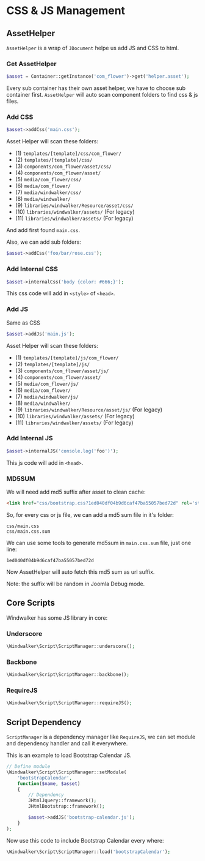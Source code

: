 # CSS & JS Management

## AssetHelper

`AssetHelper` is a wrap of `JDocument` helpe us add JS and CSS to html.

### Get AssetHelper

``` php
$asset = Container::getInstance('com_flower')->get('helper.asset');
```

Every sub container has their own asset helper, we have to choose sub container first.
 `AssetHelper` will auto scan component folders to find css & js files.

### Add CSS

``` php
$asset->addCss('main.css');
```

Asset Helper will scan these folders:

- (1) `templates/[template]/css/com_flower/`
- (2) `templates/[template]/css/`
- (3) `components/com_flower/asset/css/`
- (4) `components/com_flower/asset/`
- (5) `media/com_flower/css/`
- (6) `media/com_flower/`
- (7) `media/windwalker/css/`
- (8) `media/windwalker/`
- (9) `libraries/windwalker/Resource/asset/css/`
- (10) `libraries/windwalker/assets/` (For legacy)
- (11) `libraries/windwalker/assets/` (For legacy)

And add first found `main.css`.

Also, we can add sub folders:

``` php
$asset->addCss('foo/bar/rose.css');
```

### Add Internal CSS

``` php
$asset->internalCss('body {color: #666;}');
```

This css code will add in `<style>` of `<head>`.

### Add JS

Same as CSS

``` php
$asset->addJs('main.js');
```

Asset Helper will scan these folders:

- (1) `templates/[template]/js/com_flower/`
- (2) `templates/[template]/js/`
- (3) `components/com_flower/asset/js/`
- (4) `components/com_flower/asset/`
- (5) `media/com_flower/js/`
- (6) `media/com_flower/`
- (7) `media/windwalker/js/`
- (8) `media/windwalker/`
- (9) `libraries/windwalker/Resource/asset/js/` (For legacy)
- (10) `libraries/windwalker/assets/` (For legacy)
- (11) `libraries/windwalker/assets/` (For legacy)

### Add Internal JS

``` php
$asset->internalJS('console.log('foo')');
```

This js code will add in `<head>`.

### MD5SUM

We will need add md5 suffix after asset to clean cache:

``` html
<link href="css/bootstrap.css?1ed040df04b9d6caf47ba55057bed72d" rel='stylesheet' type='text/css'>
```

So, for every css or js file, we can add a md5 sum file in it's folder:

```
css/main.css
css/main.css.sum
```

We can use some tools to generate md5sum in `main.css.sum` file, just one line:

```
1ed040df04b9d6caf47ba55057bed72d
```

Now AssetHelper will auto fetch this md5 sum as url suffix.

Note: the suffix will be random in Joomla Debug mode.

## Core Scripts

Windwalker has some JS library in core:

### Underscore

``` php
\Windwalker\Script\ScriptManager::underscore();
```

### Backbone

``` php
\Windwalker\Script\ScriptManager::backbone();
```

### RequireJS

``` php
\Windwalker\Script\ScriptManager::requireJS();
```

## Script Dependency

`ScriptManager` is a dependency manager like `RequireJS`, we can set module and dependency handler and call it everywhere.

This is an example to load Bootstrap Calendar JS.

``` php
// Define module
\Windwalker\Script\ScriptManager::setModule(
    'bootstrapCalendar',
    function($name, $asset)
    {
        // Dependency
        JHtmlJquery::framework();
        JHtmlBootstrap::framework();

        $asset->addJS('bootstrap-calendar.js');
    }
);
```

Now use this code to include Bootstrap Calendar every where:

``` php
\Windwalker\Script\ScriptManager::load('bootstrapCalendar');
```

